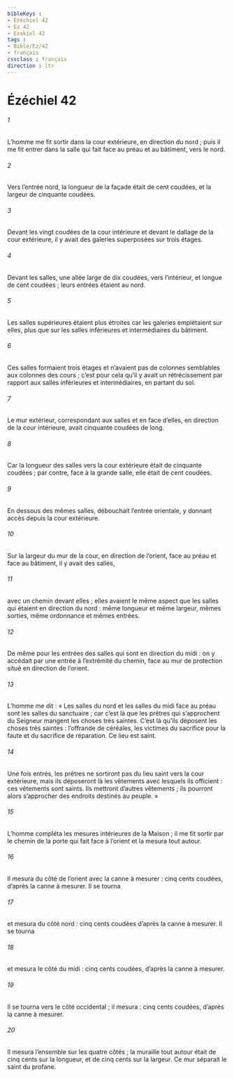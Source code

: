 ```yaml
---
bibleKeys : 
- Ézéchiel 42
- Ez 42
- Ezekiel 42
tags : 
- Bible/Ez/42
- français
cssclass : français
direction : ltr
---
```


# Ézéchiel 42

###### 1
L’homme me fit sortir dans la cour extérieure, en direction du nord ; puis il me fit entrer dans la salle qui fait face au préau et au bâtiment, vers le nord.
###### 2
Vers l’entrée nord, la longueur de la façade était de cent coudées, et la largeur de cinquante coudées.
###### 3
Devant les vingt coudées de la cour intérieure et devant le dallage de la cour extérieure, il y avait des galeries superposées sur trois étages.
###### 4
Devant les salles, une allée large de dix coudées, vers l’intérieur, et longue de cent coudées ; leurs entrées étaient au nord.
###### 5
Les salles supérieures étaient plus étroites car les galeries empiétaient sur elles, plus que sur les salles inférieures et intermédiaires du bâtiment.
###### 6
Ces salles formaient trois étages et n’avaient pas de colonnes semblables aux colonnes des cours ; c’est pour cela qu’il y avait un rétrécissement par rapport aux salles inférieures et intermédiaires, en partant du sol.
###### 7
Le mur extérieur, correspondant aux salles et en face d’elles, en direction de la cour intérieure, avait cinquante coudées de long.
###### 8
Car la longueur des salles vers la cour extérieure était de cinquante coudées ; par contre, face à la grande salle, elle était de cent coudées.
###### 9
En dessous des mêmes salles, débouchait l’entrée orientale, y donnant accès depuis la cour extérieure.
###### 10
Sur la largeur du mur de la cour, en direction de l’orient, face au préau et face au bâtiment, il y avait des salles,
###### 11
avec un chemin devant elles ; elles avaient le même aspect que les salles qui étaient en direction du nord : même longueur et même largeur, mêmes sorties, même ordonnance et mêmes entrées.
###### 12
De même pour les entrées des salles qui sont en direction du midi : on y accédait par une entrée à l’extrémité du chemin, face au mur de protection situé en direction de l’orient.
###### 13
L’homme me dit : « Les salles du nord et les salles du midi face au préau sont les salles du sanctuaire ; car c’est là que les prêtres qui s’approchent du Seigneur mangent les choses très saintes. C’est là qu’ils déposent les choses très saintes : l’offrande de céréales, les victimes du sacrifice pour la faute et du sacrifice de réparation. Ce lieu est saint.
###### 14
Une fois entrés, les prêtres ne sortiront pas du lieu saint vers la cour extérieure, mais ils déposeront là les vêtements avec lesquels ils officient : ces vêtements sont saints. Ils mettront d’autres vêtements ; ils pourront alors s’approcher des endroits destinés au peuple. »
###### 15
L’homme compléta les mesures intérieures de la Maison ; il me fit sortir par le chemin de la porte qui fait face à l’orient et la mesura tout autour.
###### 16
Il mesura du côté de l’orient avec la canne à mesurer : cinq cents coudées, d’après la canne à mesurer. Il se tourna
###### 17
et mesura du côté nord : cinq cents coudées d’après la canne à mesurer. Il se tourna
###### 18
et mesura le côté du midi : cinq cents coudées, d’après la canne à mesurer.
###### 19
Il se tourna vers le côté occidental ; il mesura : cinq cents coudées, d’après la canne à mesurer.
###### 20
Il mesura l’ensemble sur les quatre côtés ; la muraille tout autour était de cinq cents sur la longueur, et de cinq cents sur la largeur. Ce mur séparait le saint du profane.
